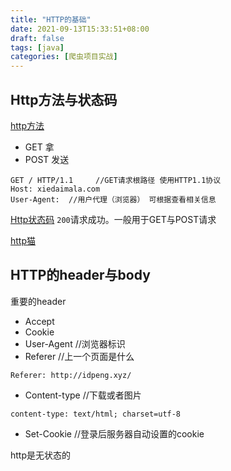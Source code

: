 ```yaml
---
title: "HTTP的基础"
date: 2021-09-13T15:33:51+08:00
draft: false
tags: [java]
categories: [爬虫项目实战]
---
```

## Http方法与状态码

[http方法](https://www.runoob.com/http/http-methods.html)


* GET 拿   
* POST 发送  

```
GET / HTTP/1.1     //GET请求根路径 使用HTTP1.1协议
Host: xiedaimala.com
User-Agent:  //用户代理（浏览器） 可根据查看相关信息
```
[Http状态码](https://www.runoob.com/http/http-status-codes.html)
`200`请求成功。一般用于GET与POST请求<br>

[http猫](https://http.cat/)

## HTTP的header与body
重要的header 
* Accept
* Cookie
* User-Agent  //浏览器标识
* Referer   //上一个页面是什么
```
Referer: http://idpeng.xyz/
```
* Content-type //下载或者图片
```
content-type: text/html; charset=utf-8
```
* Set-Cookie  //登录后服务器自动设置的cookie

http是无状态的